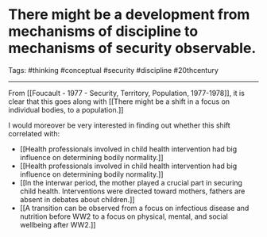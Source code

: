 # There might be a development from mechanisms of discipline to mechanisms of security observable.
Tags: #thinking #conceptual #security #discipline #20thcentury 

---

From [[Foucault - 1977 - Security, Territory, Population, 1977-1978]], it is clear that this goes along with [[There might be a shift in a focus on individual bodies, to a population.]]

I would moreover be very interested in finding out whether this shift correlated with:
- [[Health professionals involved in child health intervention had big influence on determining bodily normality.]]
- [[Health professionals involved in child health intervention had big influence on determining bodily normality.]]
- [[In the interwar period, the mother played a crucial part in securing child health. Interventions were directed toward mothers, fathers are absent in debates about children.]]
- [[A transition can be observed from a focus on infectious disease and nutrition before WW2 to a focus on physical, mental, and social wellbeing after WW2.]]
